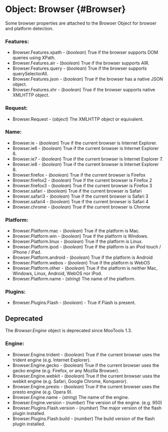 Object: Browser {#Browser}
==========================

Some browser properties are attached to the Browser Object for browser and platform detection.

### Features:

* Browser.Features.xpath - (*boolean*) True if the browser supports DOM queries using XPath.
* Browser.Features.air - (*boolean*)  True if the browser supports AIR.
* Browser.Features.query - (*boolean*) True if the browser supports querySelectorAll.
* Browser.Features.json - (*boolean*) True if the browser has a native JSON object.
* Browser.Features.xhr - (*boolean*) True if the browser supports native XMLHTTP object.

### Request:

* Browser.Request - (*object*) The XMLHTTP object or equivalent.

### Name:

* Browser.ie - (*boolean*) True if the current browser is Internet Explorer.
* Browser.ie6 - (*boolean*) True if the current browser is Internet Explorer 6.
* Browser.ie7 - (*boolean*) True if the current browser is Internet Explorer 7.
* Browser.ie8 - (*boolean*) True if the current browser is Internet Explorer 8.
* Browser.firefox - (*boolean*) True if the current browser is Firefox
* Browser.firefox2 - (*boolean*) True if the current browser is Firefox 2
* Browser.firefox3 - (*boolean*) True if the current browser is Firefox 3
* Browser.safari - (*boolean*) True if the current browser is Safari
* Browser.safari3 - (*boolean*) True if the current browser is Safari 3
* Browser.safari4 - (*boolean*) True if the current browser is Safari 4
* Browser.chrome - (*boolean*) True if the current browser is Chrome

### Platform:

* Browser.Platform.mac - (*boolean*) True if the platform is Mac.
* Browser.Platform.win - (*boolean*) True if the platform is Windows.
* Browser.Platform.linux - (*boolean*) True if the platform is Linux.
* Browser.Platform.ipod - (*boolean*) True if the platform is an iPod touch / iPhone / iPad.
* Browser.Platform.android - (*boolean*) True if the platform is Android
* Browser.Platform.webos - (*boolean*) True if the platform is WebOS
* Browser.Platform.other - (*boolean*) True if the platform is neither Mac, Windows, Linux, Android, WebOS nor iPod.
* Browser.Platform.name - (*string*) The name of the platform.

### Plugins:

* Browser.Plugins.Flash - (*boolean*) - True if Flash is present.

Deprecated
----------

The *Browser.Engine* object is deprecated since MooTools 1.3.

### Engine:

* Browser.Engine.trident - (*boolean*) True if the current browser uses the trident engine (e.g. Internet Explorer).
* Browser.Engine.gecko - (*boolean*) True if the current browser uses the gecko engine (e.g. Firefox, or any Mozilla Browser).
* Browser.Engine.webkit - (*boolean*) True if the current browser uses the webkit engine (e.g. Safari, Google Chrome, Konqueror).
* Browser.Engine.presto - (*boolean*) True if the current browser uses the presto engine (e.g. Opera 9).
* Browser.Engine.name - (*string*) The name of the engine.
* Browser.Engine.version - (*number*) The version of the engine. (e.g. 950)
* Browser.Plugins.Flash.version - (*number*) The major version of the flash plugin installed.
* Browser.Plugins.Flash.build - (*number*) The build version of the flash plugin installed.
